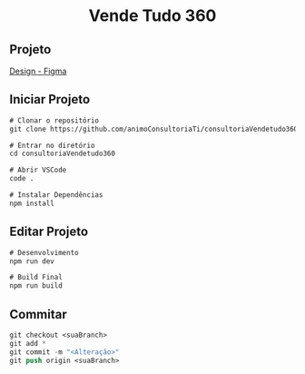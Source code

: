 <h1 align="center">
  Vende Tudo 360
</h1>

## Projeto

[Design - Figma](https://www.figma.com/file/oJK5J0je0TqcpoAP97Xljj/VendeTudo360?node-id=0%3A1)

## Iniciar Projeto

```cl
# Clonar o repositório
git clone https://github.com/animoConsultoriaTi/consultoriaVendetudo360.git

# Entrar no diretório
cd consultoriaVendetudo360

# Abrir VSCode
code .

# Instalar Dependências
npm install
```

## Editar Projeto

```cl
# Desenvolvimento
npm run dev

# Build Final
npm run build
```

## Commitar

```cl
git checkout <suaBranch>
git add *
git commit -m "<Alteração>"
git push origin <suaBranch>
```
